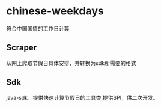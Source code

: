# chinese-weekdays
符合中国国情的工作日计算

## Scraper

从网上爬取节假日具体安排，并转换为sdk所需要的格式

## Sdk

java-sdk，提供快速计算节假日的工具类,提供SPI，供二次开发。







